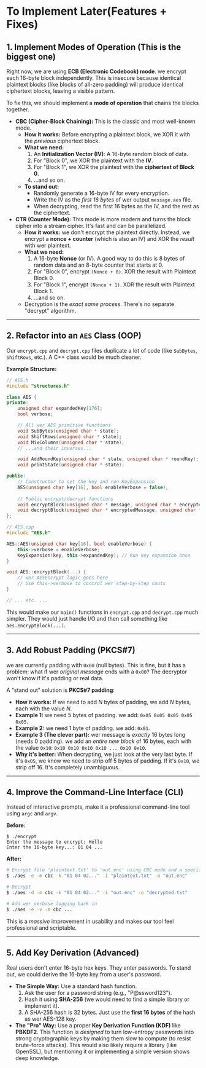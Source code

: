 
# To Implement Later(Features + Fixes)

## 1\. Implement Modes of Operation (This is the biggest one)

Right now, we are using **ECB (Electronic Codebook) mode**. we encrypt each 16-byte block independently. This is insecure because identical plaintext blocks (like blocks of all-zero padding) will produce identical ciphertext blocks, leaving a visible pattern.

To fix this, we should implement a **mode of operation** that chains the blocks together.

  * **CBC (Cipher-Block Chaining):** This is the classic and most well-known mode.
      * **How it works:** Before encrypting a plaintext block, we XOR it with the *previous* ciphertext block.
      * **What we need:**
        1.  An **Initialization Vector (IV)**: A 16-byte random block of data.
        2.  For "Block 0", we XOR the plaintext with the **IV**.
        3.  For "Block 1", we XOR the plaintext with the **ciphertext of Block 0**.
        4.  ...and so on.
      * **To stand out:**
          * Randomly generate a 16-byte IV for every encryption.
          * Write the IV as the *first 16 bytes* of wer output `message.aes` file.
          * When decrypting, read the first 16 bytes as the IV, and the rest as the ciphertext.
  * **CTR (Counter Mode):** This mode is more modern and turns the block cipher into a stream cipher. It's fast and can be parallelized.
      * **How it works:** we don't encrypt the plaintext directly. Instead, we encrypt a **nonce + counter** (which is also an IV) and XOR the *result* with wer plaintext.
      * **What we need:**
        1.  A 16-byte **Nonce** (or IV). A good way to do this is 8 bytes of random data and an 8-byte counter that starts at 0.
        2.  For "Block 0", encrypt `(Nonce + 0)`. XOR the result with Plaintext Block 0.
        3.  For "Block 1", encrypt `(Nonce + 1)`. XOR the result with Plaintext Block 1.
        4.  ...and so on.
      * Decryption is the *exact same process*. There's no separate "decrypt" algorithm.

-----

## 2\. Refactor into an `AES` Class (OOP)

Our `encrypt.cpp` and `decrypt.cpp` files duplicate a lot of code (like `SubBytes`, `ShiftRows`, etc.). A C++ class would be much cleaner.

**Example Structure:**

```cpp
// AES.h
#include "structures.h"

class AES {
private:
    unsigned char expandedKey[176];
    bool verbose;

    // All wer AES primitive functions
    void SubBytes(unsigned char * state);
    void ShiftRows(unsigned char * state);
    void MixColumns(unsigned char * state);
    // ...and their inverses...

    void AddRoundKey(unsigned char * state, unsigned char * roundKey);
    void printState(unsigned char * state);

public:
    // Constructor to set the key and run KeyExpansion
    AES(unsigned char key[16], bool enableVerbose = false);
    
    // Public encrypt/decrypt functions
    void encryptBlock(unsigned char * message, unsigned char * encryptedMessage);
    void decryptBlock(unsigned char * encryptedMessage, unsigned char * decryptedMessage);
};

// AES.cpp
#include "AES.h"

AES::AES(unsigned char key[16], bool enableVerbose) {
    this->verbose = enableVerbose;
    KeyExpansion(key, this->expandedKey); // Run key expansion once
}

void AES::encryptBlock(...) {
    // wer AESEncrypt logic goes here
    // Use this->verbose to control wer step-by-step couts
}

// ... etc. ...
```

This would make our `main()` functions in `encrypt.cpp` and `decrypt.cpp` much simpler. They would just handle I/O and then call something like `aes.encryptBlock(...)`.

-----

## 3\. Add Robust Padding (PKCS\#7)

we are currently padding with `0x00` (null bytes). This is fine, but it has a problem: what if wer *original message* ends with a `0x00`? The decryptor won't know if it's padding or real data.

A "stand out" solution is **PKCS\#7 padding**:

  * **How it works:** If we need to add *N* bytes of padding, we add *N* bytes, each with the value *N*.
  * **Example 1:** we need 5 bytes of padding. we add: `0x05 0x05 0x05 0x05 0x05`.
  * **Example 2:** we need 1 byte of padding. we add: `0x01`.
  * **Example 3 (The clever part):** wer message is *exactly* 16 bytes long (needs 0 padding). we add an *entire new block* of 16 bytes, each with the value `0x10`:
    `0x10 0x10 0x10 0x10 ... 0x10 0x10`.
  * **Why it's better:** When decrypting, we just look at the very last byte. If it's `0x05`, we know we need to strip off 5 bytes of padding. If it's `0x10`, we strip off 16. It's completely unambiguous.

-----

## 4\. Improve the Command-Line Interface (CLI)

Instead of interactive prompts, make it a professional command-line tool using `argc` and `argv`.

**Before:**

```
$ ./encrypt
Enter the message to encrypt: Hello
Enter the 16-byte key...: 01 04 ...
```

**After:**

```bash
# Encrypt file 'plaintext.txt' to 'out.enc' using CBC mode and a specific key
$ ./aes -e -m cbc -k "01 04 02..." -i "plaintext.txt" -o "out.enc"

# Decrypt
$ ./aes -d -m cbc -k "01 04 02..." -i "out.enc" -o "decrypted.txt"

# Add wer verbose logging back in
$ ./aes -e -v -m cbc ... 
```

This is a *massive* improvement in usability and makes our tool feel professional and scriptable.

-----

## 5\. Add Key Derivation (Advanced)

Real users don't enter 16-byte hex keys. They enter passwords. To stand out, we could derive the 16-byte key from a user's password.

  * **The Simple Way:** Use a standard hash function.
    1.  Ask the user for a password string (e.g., "P@ssword123").
    2.  Hash it using **SHA-256** (we would need to find a simple library or implement it).
    3.  A SHA-256 hash is 32 bytes. Just use the **first 16 bytes** of the hash as wer AES-128 key.
  * **The "Pro" Way:** Use a proper **Key Derivation Function (KDF)** like **PBKDF2**. This function is *designed* to turn low-entropy passwords into strong cryptographic keys by making them slow to compute (to resist brute-force attacks). This would also likely require a library (like OpenSSL), but mentioning it or implementing a simple version shows deep knowledge.
